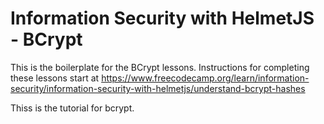 # Information Security with HelmetJS - BCrypt

This is the boilerplate for the BCrypt lessons. Instructions for completing these lessons start at https://www.freecodecamp.org/learn/information-security/information-security-with-helmetjs/understand-bcrypt-hashes

Thiss is the tutorial for bcrypt.